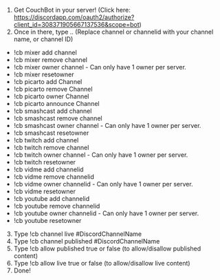 1. Get CouchBot in your server! (Click here: https://discordapp.com/oauth2/authorize?client_id=308371905667137536&scope=bot)
2. Once in there, type .. (Replace channel or channelid with your channel name, or channel ID)
* !cb mixer add channel
* !cb mixer remove channel
* !cb mixer owner channel - Can only have 1 owner per server.
* !cb mixer resetowner
* !cb picarto add Channel
* !cb picarto remove Channel
* !cb picarto owner Channel
* !cb picarto announce Channel
* !cb smashcast add channel
* !cb smashcast remove channel
* !cb smashcast owner channel - Can only have 1 owner per server.
* !cb smashcast resetowner
* !cb twitch add channel
* !cb twitch remove channel
* !cb twitch owner channel - Can only have 1 owner per server.
* !cb twitch resetowner
* !cb vidme add channelid
* !cb vidme remove channelid
* !cb vidme owner channelid - Can only have 1 owner per server.
* !cb vidme resetowner
* !cb youtube add channelid
* !cb youtube remove channelid
* !cb youtube owner channelid - Can only have 1 owner per server.
* !cb youtube resetowner
3. Type !cb channel live #DiscordChannelName
4. Type !cb channel published #DiscordChannelName
5. Type !cb allow published true or false (to allow/disallow published content)
6. Type !cb allow live true or false (to allow/disallow live content)
7. Done!
